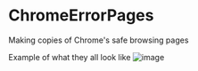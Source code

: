 # ChromeErrorPages
Making copies of Chrome's safe browsing pages

Example of what they all look like
![image](https://user-images.githubusercontent.com/22648256/157925369-5f711203-c354-48f4-a799-29f6637ea3fe.png)
